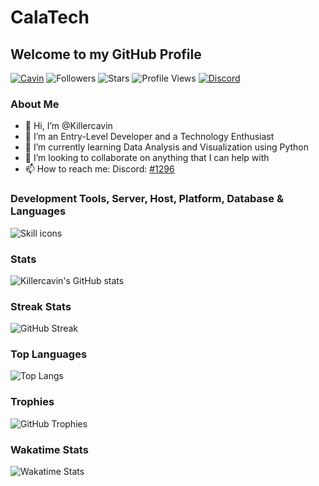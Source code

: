 <!-- Killercavin@CalaTech -->

# CalaTech

## Welcome to my GitHub Profile

[![Cavin](https://img.shields.io/badge/Cavin-<COLOR>.svg)](https://shields.io/)
![Followers](https://img.shields.io/github/followers/Killercavin?label=Follow&style=social)
![Stars](https://img.shields.io/github/stars/Killercavin?affiliations=OWNER%2CCOLLABORATOR&style=social)
![Profile Views](https://komarev.com/ghpvc/?username=Killercavin&color=blue)
[![Discord](https://img.shields.io/discord/950481728068263976?color=blueviolet&logo=Discord&style=plastic)](https://discord.gg/GnrKuFSaUC)

### About Me

- 👋 Hi, I’m @Killercavin
- 👀 I’m an Entry-Level Developer and a Technology Enthusiast
- 🌱 I’m currently learning Data Analysis and Visualization using Python
- 💞️ I’m looking to collaborate on anything that I can help with
- 📫 How to reach me: Discord: [#1296](https://discordapp.com/users/1296)

### Development Tools, Server, Host, Platform, Database & Languages

![Skill icons](https://skillicons.dev/icons?i=vscode,git,github,linux,html,css,javascript,python)

### Stats

![Killercavin's GitHub stats](https://github-readme-stats.vercel.app/api?username=Killercavin&show_icons=true&theme=tokyonight)

### Streak Stats

![GitHub Streak](https://github-readme-streak-stats.herokuapp.com/?user=Killercavin&theme=merko)

### Top Languages

![Top Langs](https://github-readme-stats.vercel.app/api/top-langs/?username=Killercavin&theme=radical)

### Trophies

![GitHub Trophies](https://github-profile-trophy.vercel.app/?username=Killercavin&&row=1&column=7)

### Wakatime Stats

![Wakatime Stats](https://github-readme-stats.vercel.app/api/wakatime?username=Killercavin)

<!-- End -->
